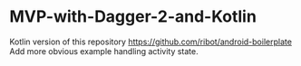 # MVP-with-Dagger-2-and-Kotlin
Kotlin version of this repository https://github.com/ribot/android-boilerplate
Add more obvious example handling activity state.
